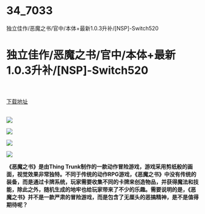 # 34_7033
独立佳作/恶魔之书/官中/本体+最新1.0.3升补/[NSP]-Switch520
# 独立佳作/恶魔之书/官中/本体+最新1.0.3升补/[NSP]-Switch520
 <br/></br>
[下载地址](https://www.switch520.cc/article/7033 "下载地址")
<br/></br>

<p><span><strong><img src="https://www.switch520.cc/muke_img/upload_art_editor_20201030-1_661fea98e16b723edba1187f46e9544c.jpg"></strong></span></p>
<p><span><strong><img src="https://www.switch520.cc/muke_img/upload_art_editor_20201030-1_0c9f42ba590d0c382fee49a8d5ef5f54.jpg"></strong></span></p>
<p><span><strong><img src="https://www.switch520.cc/muke_img/upload_art_editor_20201030-1_99be655bfdf8eea99859456d7e1d046d.jpg"></strong></span></p>
<p><span><strong><img src="https://www.switch520.cc/muke_img/upload_art_editor_20201030-1_1bb41ba3ae5f00362a5d07e49f8e55e9.jpg"></strong></span></p>
<p></p>
<p><span><strong>《恶魔之书》是由Thing Trunk制作的一款动作冒险游戏，游戏采用剪纸般的画面，视觉效果非常独特。不同于传统的动作RPG游戏，《恶魔之书》中没有传统的装备，而是通过卡牌系统，玩家需要收集不同的卡牌来创造物品，并获得魔法和技能，除此之外，随机生成的地牢也给玩家带来了不少的乐趣。需要说明的是，《恶魔之书》并不是一款严肃的冒险游戏，而是包含了无厘头的恶搞精神，是不是值得期待呢？</strong></span></p>
<p></p>
